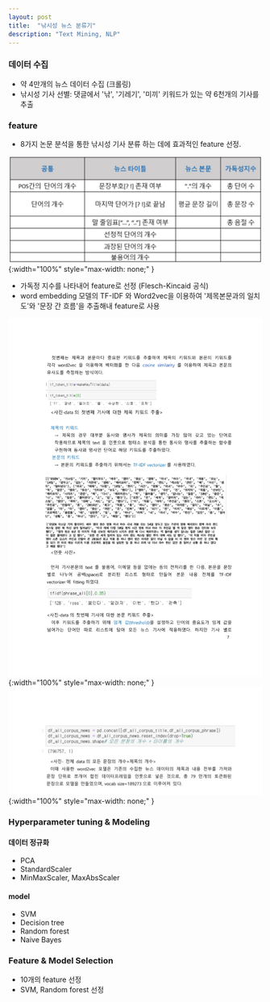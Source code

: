 ```yaml
---
layout: post
title:  "낚시성 뉴스 분류기"
description: "Text Mining, NLP"
---
```

### 데이터 수집
- 약 4만개의 뉴스 데이터 수집 (크롤링)
- 낚시성 기사 선별: 댓글에서 '낚', '기레기', '미끼' 키워드가 있는 약 6천개의 기사를 추출

### feature
- 8가지 논문 분석을 통한 낚시성 기사 분류 하는 데에 효과적인 feature 선정.

![news0001](/assets/image/NLPNews/nlpnews_001.JPG){:width="100%" style="max-width: none;" }

- 가독정 지수를 나타내어 feature로 선정 (Flesch-Kincaid 공식)
- word embedding 모델의 TF-IDF 와 Word2vec을 이용하여 '제목본문과의 일치도'와 '문장 간 흐름'을 추출해내 feature로 사용

![news0002](/assets/image/NLPNews/nlpnews_002.jpg){:width="100%" style="max-width: none;" }
![news0002](/assets/image/NLPNews/nlpnews_003.jpg){:width="100%" style="max-width: none;" }

### Hyperparameter tuning & Modeling
#### 데이터 정규화 
- PCA
- StandardScaler
- MinMaxScaler, MaxAbsScaler

#### model
- SVM
- Decision tree
- Random forest
- Naive Bayes

### Feature & Model Selection
- 10개의 feature 선정
- SVM, Random forest 선정
